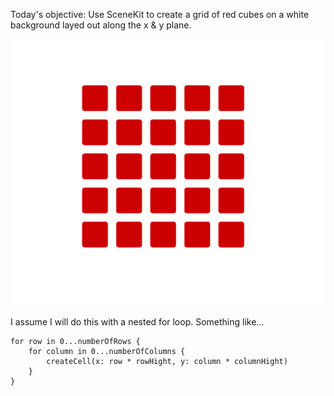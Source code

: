 Today's objective: Use SceneKit to create a grid of red cubes on a white background layed out along the x & y plane.

![Grid of red squares](embed%20images/Grid%20of%20red%20squares.png)

I assume I will do this with a nested for loop. Something like...

```
for row in 0...numberOfRows {
    for column in 0...numberOfColumns {
        createCell(x: row * rowHight, y: column * columnHight)
    }
}
```
